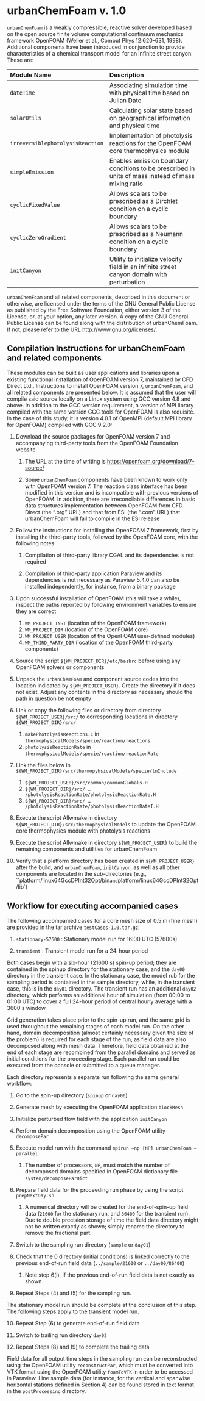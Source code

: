 # urbanChemFoam v. 1.0

`urbanChemFoam` is a weakly compressible, reactive solver developed based on the open source finite volume computational continuum mechanics framework OpenFOAM (Weller et al., Comput Phys 12:620-631, 1998).  Additional components have been introduced in conjunction to provide characteristics of a chemical transport model for an infinite street canyon.  These are:

  Module Name                     | Description
 :--------------------------------|:----------------------------------------------------------------------------------------------------
 `dateTime`                       |	Associating simulation time with physical time based on Julian Date
 `solarUtils`                     |	Calculating solar state based on geographical information and physical time
 `irreversiblephotolysisReaction` |	Implementation of photolysis reactions for the OpenFOAM core thermophysics module
 `simpleEmission`                 |	Enables emission boundary conditions to be prescribed in units of mass instead of mass mixing ratio
 `cyclicFixedValue`               |	Allows scalars to be prescribed as a Dirchlet condition on a cyclic boundary
 `cyclicZeroGradient`             |	Allows scalars to be prescribed as a Neumann condition on a cyclic boundary
 `initCanyon`                     |	Utility to initialize velocity field in an infinite street canyon domain with perturbation

`urbanChemFoam` and all related components, described in this document or otherwise, are licensed under the terms of the GNU General Public License as published by the Free Software Foundation, either version 3 of the License, or, at your option, any later version.  A copy of the GNU General Public License can be found along with the distribution of urbanChemFoam.  If not, please refer to the URL http://www.gnu.org/licenses/.

## Compilation Instructions for urbanChemFoam and related components

These modules can be built as user applications and libraries upon a existing functional installation of OpenFOAM version 7, maintained by CFD Direct Ltd..  Instructions to install OpenFOAM version 7, `urbanChemFoam`, and all related components are presented below.  It is assumed that the user will compile said source locally on a Linux system using GCC version 4.8 and above.  In addition to the GCC version requirement, a version of MPI library compiled with the same version GCC tools for OpenFOAM is also requisite.  In the case of this study, it is version 4.0.1 of OpenMPI (default MPI library for OpenFOAM) compiled with GCC 9.2.0:

1.	Download the source packages for OpenFOAM version 7 and accompanying third-party tools from the OpenFOAM Foundation website

    1.	The URL at the time of writing is https://openfoam.org/download/7-source/

    2.	Some `urbanChemFoam` components have been known to work only with OpenFOAM version 7.  The reaction class interface has been modified in this version and is incompatible with previous versions of OpenFOAM.  In addition, there are irreconcilable differences in basic data structures implementation between OpenFOAM from CFD Direct (the “.org” URL) and that from ESI (the “.com” URL) that urbanChemFoam will fail to compile in the ESI release
 
2.	Follow the instructions for installing the OpenFOAM 7 framework, first by installing the third-party tools, followed by the OpenFOAM core, with the following notes

    1.	Compilation of third-party library CGAL and its dependencies is not required

    2.	Compilation of third-party application Paraview and its dependencies is not necessary as Paraview 5.4.0 can also be installed independently, for instance, from a binary package

3.	Upon successful installation of OpenFOAM (this will take a while), inspect the paths reported by following environment variables to ensure they are correct

    1.	`WM_PROJECT_INST` (location of the OpenFOAM framework)
    2.	`WM_PROJECT_DIR` (location of the OpenFOAM core)
    3.	`WM_PROJECT_USER` (location of the OpenFOAM user-defined modules)
    4.	`WM_THIRD_PARTY_DIR` (location of the OpenFOAM third-party components)

4.	Source the script `${WM_PROJECT_DIR}/etc/bashrc` before using any OpenFOAM solvers or components

5.	Unpack the `urbanChemFoam` and component source codes into the location indicated by `${WM_PROJECT_USER}`.  Create the directory if it does not exist.  Adjust any contents in the directory as necessary should the path in question be not empty

6.	Link or copy the following files or directory from directory `${WM_PROJECT_USER}/src/` to corresponding locations in directory `${WM_PROJECT_DIR}/src/`

    1.	`makePhotolysisReactions.C` in `thermophysicalModels/specie/reaction/reactions`
    2.	`photolysisReactionRate` in `thermophysicalModels/specie/reaction/reactionRate`

7.	Link the files below in `${WM_PROJECT_DIR}/src/thermopyhsicalModels/specie/lnInclude`

    1.	`${WM_PROJECT_USER}/src/common/commonGlobals.H`
    2.	`${WM_PROJECT_DIR}/src/ … /photolysisReactionRate/photolysisReactionRate.H`
    3.	`${WM_PROJECT_DIR}/src/ … /photolysisReactionRate/photolysisReactionRateI.H`

8.	Execute the script Allwmake in directory `${WM_PROJECT_DIR}/src/thermophysicalModels` to update the OpenFOAM core thermophysics module with photolysis reactions

9.	Execute the script Allwmake in directory `${WM_PROJECT_USER}` to build the remaining components and utilities for urbanChemFoam

10.	Verify that a platform directory has been created in `${WM_PROJECT_USER}` after the build, and `urbanChemFoam`, `initCanyon`, as well as all other components are located in the sub-directories (e.g., ``platform/linux64GccDPInt32Opt/bin` and `platform/linux64GccDPInt32Opt/lib`)

## Workflow for executing accompanied cases

The following accompanied cases for a core mesh size of 0.5 m (fine mesh) are provided in the tar archive `testCases-1.0.tar.gz`:

  1.	`stationary-57600` : Stationary model run for 16:00 UTC (57600s)

  2.	`transient` : Transient model run for a 24-hour period

Both cases begin with a six-hour (21600 s) spin-up period; they are contained in the spinup directory for the stationary case, and the `day00` directory in the transient case.  In the stationary case, the model rub for the sampling period is contained in the sample directory, while, in the transient case, this is in the `day01` directory.  The transient run has an additional `day02` directory, which performs an additional hour of simulation (from 00:00 to 01:00 UTC) to cover a full 24-hour period of central hourly average with a 3600 s window.

Grid generation takes place prior to the spin-up run, and the same grid is used throughout the remaining stages of each model run.  On the other hand, domain decomposition (almost certainly necessary given the size of the problem) is required for each stage of the run, as field data are also decomposed along with mesh data.  Therefore, field data obtained at the end of each stage are recombined from the parallel domains and served as initial conditions for the proceeding stage.  Each parallel run could be executed from the console or submitted to a queue manager.

Each directory represents a separate run following the same general workflow:

1.	Go to the spin-up directory (`spinup` or `day00`)

2.	Generate mesh by executing the OpenFOAM application `blockMesh`

3.	Initialize perturbed flow field with the application `initCanyon`

4.	Perform domain decomposition using the OpenFOAM utility `decomposePar`

5.	Execute model run with the command `mpirun –np [NP] urbanChemFoam –parallel`

    1.	The number of processors, `NP`, must match the number of decomposed domains specified in OpenFOAM dictionary file `system/decomposeParDict`

6.	Prepare field data for the proceeding run phase by using the script `prepNextDay.sh`

    1.	A numerical directory will be created for the end-of-spin-up field data (`21600` for the stationary run, and `86400` for the transient run).  Due to double precision storage of time the field data directory might not be written exactly as shown; simply rename the directory to remove the fractional part. 

7.	Switch to the sampling run directory (`sample` or `day01`)

8.	Check that the 0 directory (initial conditions) is linked correctly to the previous end-of-run field data (`../sample/21600` or `../day00/86400`)

    1.	Note step 6(i), if the previous end-of-run field data is not exactly as shown

9.	Repeat Steps (4) and (5) for the sampling run.

The stationary model run should be complete at the conclusion of this step.  The following steps apply to the transient model run.

10.	Repeat Step (6) to generate end-of-run field data 

11.	Switch to trailing run directory `day02`

12.	Repeat Steps (8) and (9) to complete the trailing data

Field data for all output time steps in the sampling run can be reconstructed using the OpenFOAM utility `reconstructPar`, which must be converted into VTK format using the OpenFOAM utility `foamToVTK` in order to be accessed in Paraview.  Line sample data (for instance, for the vertical and spanwise horizontal stations defined in Section 4) can be found stored in text format in the `postProcessing` directory.


